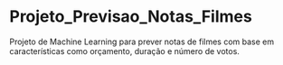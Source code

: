 # Projeto_Previsao_Notas_Filmes
Projeto de Machine Learning para prever notas de filmes com base em características como orçamento, duração e número de votos.
